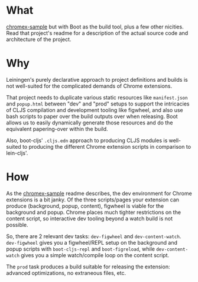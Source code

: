 # What
[chromex-sample](https://github.com/binaryage/chromex-sample) but with Boot as
the build tool, plus a few other nicities.  Read that project's readme for a
description of the actual source code and architecture of the project.

# Why
Leiningen's purely declarative approach to project definitions and builds is not
well-suited for the complicated demands of Chrome extensions.

That project needs to duplicate various static resources like `manifest.json`
and `popup.html` between "dev" and "prod" setups to support the intricacies of
CLJS compilation and development tooling like figwheel, and also use bash
scripts to paper over the build outputs over when releasing.  Boot allows us to
easily dynamically generate those resources and do the equivalent papering-over
within the build.

Also, boot-cljs' `.cljs.edn` approach to producing CLJS modules is well-suited
to producing the different Chrome extension scripts in comparison to lein-cljs'.

# How
As the [chromex-sample](https://github.com/binaryage/chromex-sample) readme
describes, the dev environment for Chrome extensions is a bit janky.  Of the
three scripts/pages your extension can produce (background, popup, content),
figwheel is viable for the background and popup.  Chrome places much tighter
restrictions on the content script, so interactive dev tooling beyond a watch
build is not possible.

So, there are 2 relevant dev tasks: `dev-figwheel` and `dev-content-watch`.
`dev-figwheel` gives you a figwheel/REPL setup on the background and popup
scripts with `boot-cljs-repl` and `boot-figreload`, while `dev-content-watch`
gives you a simple watch/compile loop on the content script.

The `prod` task produces a build suitable for releasing the extension: advanced
optimizations, no extraneous files, etc.
